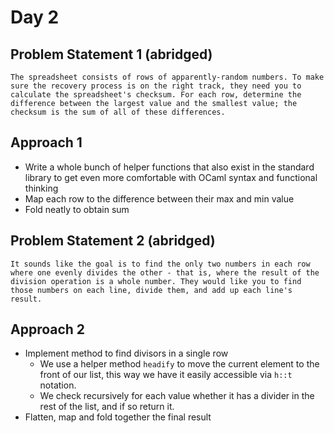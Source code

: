 # Day 2

## Problem Statement 1 (abridged)

```
The spreadsheet consists of rows of apparently-random numbers. To make sure the recovery process is on the right track, they need you to calculate the spreadsheet's checksum. For each row, determine the difference between the largest value and the smallest value; the checksum is the sum of all of these differences.
```

## Approach 1

- Write a whole bunch of helper functions that also exist in the standard library to get even more comfortable with OCaml syntax and functional thinking
- Map each row to the difference between their max and min value
- Fold neatly to obtain sum

## Problem Statement 2 (abridged)

```
It sounds like the goal is to find the only two numbers in each row where one evenly divides the other - that is, where the result of the division operation is a whole number. They would like you to find those numbers on each line, divide them, and add up each line's result.
```

## Approach 2

- Implement method to find divisors in a single row
    - We use a helper method `headify` to move the current element to the front of our list, this way we have it easily accessible via `h::t` notation.
    - We check recursively for each value whether it has a divider in the rest of the list, and if so return it.
- Flatten, map and fold together the final result